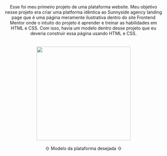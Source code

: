 
<div align="center">
Esse foi meu primeiro projeto de uma plataforma website. Meu objetivo nesse projeto era criar uma platforma idêntica ao Sunnyside agency landing page que é uma página meramente
ilustrativa dentro do site Frontend Mentor onde o intuito do projeto é aprender e treinar as habilidades em HTML e CSS. Com isso, havia um modelo dentro desse projeto que eu deveria construir essa 
página usando HTML e CSS.
</div><br><br>



<div align="center">
<img src="https://user-images.githubusercontent.com/128386789/233764097-8a67e3ef-d148-469f-a1e1-ffaec9d09bf2.jpg" width="300px"/>
</div><br>

<div align="center">
⇧ Modelo da plataforma desejada ⇧
</div>
